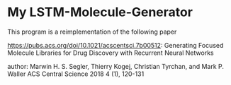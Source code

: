 # My LSTM-Molecule-Generator

This program is a reimplementation of the following paper

https://pubs.acs.org/doi/10.1021/acscentsci.7b00512: Generating Focused Molecule Libraries for Drug Discovery with Recurrent Neural Networks

author: Marwin H. S. Segler, Thierry Kogej, Christian Tyrchan, and Mark P. Waller
ACS Central Science 2018 4 (1), 120-131

